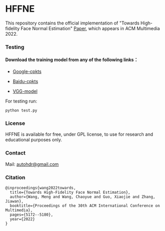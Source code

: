 # HFFNE
 
This repository contains the official implementation of "Towards High-fidelity Face Normal Estimation" [Paper](https://dl.acm.org/doi/abs/10.1145/3503161.3547959), which appears in ACM Multimedia 2022.




### Testing
#### Download the training model from any of the following links： 
* [Google-cpkts](https://drive.google.com/drive/folders/1djzwMItmM0oZeNk9zkdNQqb_ZXw9Tomm?usp=sharing)
  
* [Baidu-cpkts](https://pan.baidu.com/s/1U-TW2J9vC4LtdmG_dMfMKQ?pwd=8bsm)

* [VGG-model](https://www.kaggle.com/datasets/phuhung273/vgg19dcbb9e9dpth)
  
For testing run:
```
python test.py 
```

### License
HFFNE is available for free, under GPL license, to use for research and educational purposes only. 


### Contact
Mail: autohdr@gmail.com


### Citation
```
@inproceedings{wang2022towards,
  title={Towards High-Fidelity Face Normal Estimation},
  author={Wang, Meng and Wang, Chaoyue and Guo, Xiaojie and Zhang, Jiawan},
  booktitle={Proceedings of the 30th ACM International Conference on Multimedia},
  pages={5172--5180},
  year={2022}
}
```
